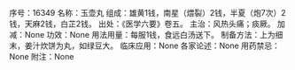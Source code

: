 序号：16349
名称：玉壶丸
组成：雄黄1钱，南星（煨裂）2钱，半夏（炮7次）2钱，天麻2钱，白芷2钱。
出处：《医学六要》卷五。
主治：风热头痛；痰厥。
加减：None
功效：None
用法用量：每服1钱，食远白汤送下。
制备方法：上为细末，姜汁炊饼为丸，如绿豆大。
临床应用：None
各家论述：None
用药禁忌：None
附注：None
